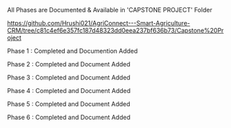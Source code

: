 All Phases are Documented & Available in   'CAPSTONE PROJECT'  Folder


https://github.com/Hrushi021/AgriConnect---Smart-Agriculture-CRM/tree/c81c4ef6e357fc187d48323dd0eea237bf636b73/Capstone%20Project


 
Phase 1 : Completed and Documention Added

Phase 2 : Completed and Document Added

Phase 3 : Completed and Document Added

Phase 4 : Completed and Document Added

Phase 5 : Completed and Document Added

Phase 6 : Completed and Document Added
